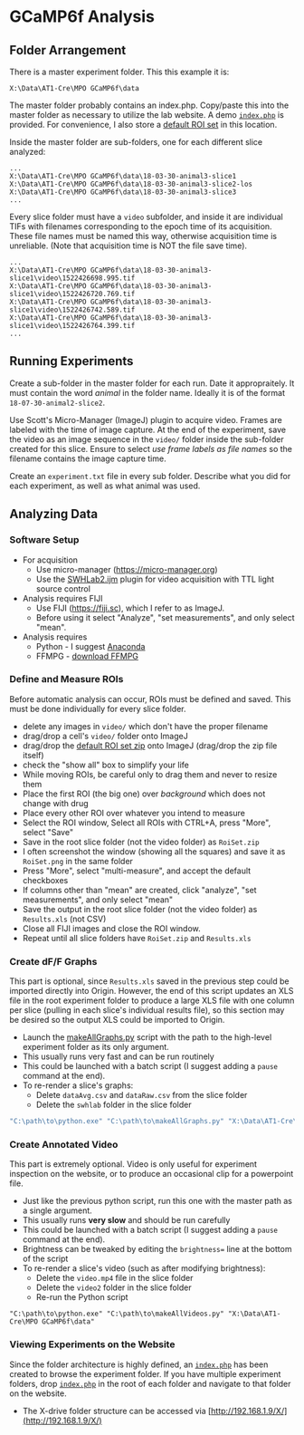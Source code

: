 # GCaMP6f Analysis

## Folder Arrangement
There is a master experiment folder. This this example it is:
```
X:\Data\AT1-Cre\MPO GCaMP6f\data
```
The master folder probably contains an index.php. Copy/paste this into the master folder as necessary to utilize the lab website. A demo [`index.php`](index.php) is provided. For convenience, I also store a [default ROI set](RoiSet-default.zip) in this location.

Inside the master folder are sub-folders, one for each different slice analyzed:
```
...
X:\Data\AT1-Cre\MPO GCaMP6f\data\18-03-30-animal3-slice1
X:\Data\AT1-Cre\MPO GCaMP6f\data\18-03-30-animal3-slice2-los
X:\Data\AT1-Cre\MPO GCaMP6f\data\18-03-30-animal3-slice3
...
```

Every slice folder must have a `video` subfolder, and inside it are individual TIFs with filenames corresponding to the epoch time of its acquisition. These file names must be named this way, otherwise acquisition time is unreliable. (Note that acquisition time is NOT the file save time).

```
...
X:\Data\AT1-Cre\MPO GCaMP6f\data\18-03-30-animal3-slice1\video\1522426698.995.tif
X:\Data\AT1-Cre\MPO GCaMP6f\data\18-03-30-animal3-slice1\video\1522426720.769.tif
X:\Data\AT1-Cre\MPO GCaMP6f\data\18-03-30-animal3-slice1\video\1522426742.589.tif
X:\Data\AT1-Cre\MPO GCaMP6f\data\18-03-30-animal3-slice1\video\1522426764.399.tif
...
```

## Running Experiments

Create a sub-folder in the master folder for each run. Date it appropraitely. It must contain the word _animal_ in the folder name. Ideally it is of the format `18-07-30-animal2-slice2`.

Use Scott's Micro-Manager (ImageJ) plugin to acquire video. Frames are labeled with the time of image capture. At the end of the experiment, save the video as an image sequence in the `video/` folder inside the sub-folder created for this slice. Ensure to select  _use frame labels as file names_ so the filename contains the image capture time.

Create an `experiment.txt` file in every sub folder. Describe what you did for each experiment, as well as what animal was used.

## Analyzing Data

### Software Setup
* For acquisition 
  * Use micro-manager (https://micro-manager.org)
  * Use the [SWHLab2.ijm](https://github.com/swharden/micro-manager-plugins/blob/master/plugin/SWHLab2.ijm) plugin for video acquisition with TTL light source control
* Analysis requires FIJI
  * Use FIJI (https://fiji.sc), which I refer to as ImageJ.
  * Before using it select "Analyze", "set measurements", and only select "mean".
* Analysis requires
  * Python - I suggest [Anaconda](https://www.anaconda.com/download/)
  * FFMPG - [download FFMPG](https://www.ffmpeg.org/download.html)
  
### Define and Measure ROIs
Before automatic analysis can occur, ROIs must be defined and saved. This must be done individually for every slice folder.

* delete any images in `video/` which don't have the proper filename
* drag/drop a cell's `video/` folder onto ImageJ
* drag/drop the [default ROI set zip](RoiSet-default.zip) onto ImageJ (drag/drop the zip file itself)
* check the "show all" box to simplify your life
* While moving ROIs, be careful only to drag them and never to resize them
* Place the first ROI (the big one) over _background_ which does not change with drug
* Place every other ROI over whatever you intend to measure
* Select the ROI window, Select all ROIs with CTRL+A, press "More", select "Save"
* Save in the root slice folder (not the video folder) as `RoiSet.zip`
* I often screenshot the window (showing all the squares) and save it as `RoiSet.png` in the same folder
* Press "More", select "multi-measure", and accept the default checkboxes
* If columns other than "mean" are created, click "analyze", "set measurements", and only select "mean"
* Save the output in the root slice folder (not the video folder) as `Results.xls` (not CSV)
* Close all FIJI images and close the ROI window.
* Repeat until all slice folders have `RoiSet.zip` and `Results.xls`

### Create dF/F Graphs
This part is optional, since `Results.xls` saved in the previous step could be imported directly into Origin. However, the end of this script updates an XLS file in the root experiment folder to produce a large XLS file with one column per slice (pulling in each slice's individual results file), so this section may be desired so the output XLS could be imported to Origin.

* Launch the [makeAllGraphs.py](makeAllGraphs.py) script with the path to the high-level experiment folder as its only argument. 
* This usually runs very fast and can be run routinely
* This could be launched with a batch script (I suggest adding a `pause` command at the end).
* To re-render a slice's graphs:
  * Delete `dataAvg.csv` and `dataRaw.csv` from the slice folder
  * Delete the `swhlab` folder in the slice folder

```bash
"C:\path\to\python.exe" "C:\path\to\makeAllGraphs.py" "X:\Data\AT1-Cre\MPO GCaMP6f\data"
```

### Create Annotated Video
This part is extremely optional. Video is only useful for experiment inspection on the website, or to produce an occasional clip for a powerpoint file.

* Just like the previous python script, run this one with the master path as a single argument.
* This usually runs **very slow** and should be run carefully
* This could be launched with a batch script (I suggest adding a `pause` command at the end).
* Brightness can be tweaked by editing the `brightness=` line at the bottom of the script
* To re-render a slice's video (such as after modifying brightness):
  * Delete the `video.mp4` file in the slice folder
  * Delete the `video2` folder in the slice folder
  * Re-run the Python script

```
"C:\path\to\python.exe" "C:\path\to\makeAllVideos.py" "X:\Data\AT1-Cre\MPO GCaMP6f\data"
```

### Viewing Experiments on the Website
Since the folder architecture is highly defined, an [`index.php`](index.php) has been created to browse the experiment folder. If you have multiple experiment folders, drop [`index.php`](index.php) in the root of each folder and navigate to that folder on the website.

* The X-drive folder structure can be accessed via [http://192.168.1.9/X/](http://192.168.1.9/X/)
